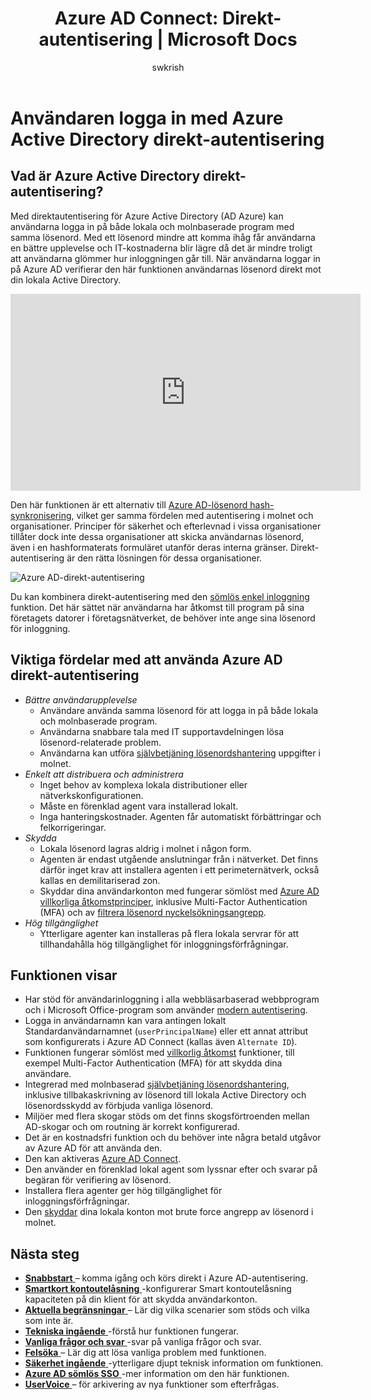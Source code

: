 ﻿---
title: 'Azure AD Connect: Direkt-autentisering | Microsoft Docs'
description: "Den här artikeln beskriver Azure Active Directory (AD Azure) direkt-autentisering och hur det kan Azure AD inloggningar genom att verifiera användarnas lösenord mot lokala Active Directory."
services: active-directory
keywords: "Vad är Azure AD Connect direkt autentisering, installera Active Directory, komponenter som krävs för Azure AD, SSO, Single Sign-on"
documentationcenter: 
author: swkrish
manager: mtillman
ms.assetid: 9f994aca-6088-40f5-b2cc-c753a4f41da7
ms.service: active-directory
ms.workload: identity
ms.tgt_pltfrm: na
ms.devlang: na
ms.topic: article
ms.date: 09/29/2017
ms.author: billmath
ms.openlocfilehash: 02b1b3f2a567f6073b891a0376eddbc87cd268aa
ms.sourcegitcommit: e266df9f97d04acfc4a843770fadfd8edf4fa2b7
ms.translationtype: MT
ms.contentlocale: sv-SE
ms.lasthandoff: 12/11/2017
---
# <a name="user-sign-in-with-azure-active-directory-pass-through-authentication"></a>Användaren logga in med Azure Active Directory direkt-autentisering

## <a name="what-is-azure-active-directory-pass-through-authentication"></a>Vad är Azure Active Directory direkt-autentisering?

Med direktautentisering för Azure Active Directory (AD Azure) kan användarna logga in på både lokala och molnbaserade program med samma lösenord. Med ett lösenord mindre att komma ihåg får användarna en bättre upplevelse och IT-kostnaderna blir lägre då det är mindre troligt att användarna glömmer hur inloggningen går till. När användarna loggar in på Azure AD verifierar den här funktionen användarnas lösenord direkt mot din lokala Active Directory.

<iframe width="560" height="315" src="https://www.youtube.com/embed/PyeAC85Gm7w" frameborder="0" allowfullscreen></iframe>

Den här funktionen är ett alternativ till [Azure AD-lösenord hash-synkronisering](active-directory-aadconnectsync-implement-password-synchronization.md), vilket ger samma fördelen med autentisering i molnet och organisationer. Principer för säkerhet och efterlevnad i vissa organisationer tillåter dock inte dessa organisationer att skicka användarnas lösenord, även i en hashformaterats formuläret utanför deras interna gränser. Direkt-autentisering är den rätta lösningen för dessa organisationer.

![Azure AD-direkt-autentisering](./media/active-directory-aadconnect-pass-through-authentication/pta1.png)

Du kan kombinera direkt-autentisering med den [sömlös enkel inloggning](active-directory-aadconnect-sso.md) funktion. Det här sättet när användarna har åtkomst till program på sina företagets datorer i företagsnätverket, de behöver inte ange sina lösenord för inloggning.

## <a name="key-benefits-of-using-azure-ad-pass-through-authentication"></a>Viktiga fördelar med att använda Azure AD direkt-autentisering

- *Bättre användarupplevelse*
  - Användare använda samma lösenord för att logga in på både lokala och molnbaserade program.
  - Användarna snabbare tala med IT supportavdelningen lösa lösenord-relaterade problem.
  - Användarna kan utföra [självbetjäning lösenordshantering](../active-directory-passwords-overview.md) uppgifter i molnet.
- *Enkelt att distribuera och administrera*
  - Inget behov av komplexa lokala distributioner eller nätverkskonfigurationen.
  - Måste en förenklad agent vara installerad lokalt.
  - Inga hanteringskostnader. Agenten får automatiskt förbättringar och felkorrigeringar.
- *Skydda*
  - Lokala lösenord lagras aldrig i molnet i någon form.
  - Agenten är endast utgående anslutningar från i nätverket. Det finns därför inget krav att installera agenten i ett perimeternätverk, också kallas en demilitariserad zon.
  - Skyddar dina användarkonton med fungerar sömlöst med [Azure AD villkorliga åtkomstprinciper](../active-directory-conditional-access-azure-portal.md), inklusive Multi-Factor Authentication (MFA) och av [filtrera lösenord nyckelsökningsangrepp](active-directory-aadconnect-pass-through-authentication-smart-lockout.md).
- *Hög tillgänglighet*
  - Ytterligare agenter kan installeras på flera lokala servrar för att tillhandahålla hög tillgänglighet för inloggningsförfrågningar.

## <a name="feature-highlights"></a>Funktionen visar

- Har stöd för användarinloggning i alla webbläsarbaserad webbprogram och i Microsoft Office-program som använder [modern autentisering](https://aka.ms/modernauthga).
- Logga in användarnamn kan vara antingen lokalt Standardanvändarnamnet (`userPrincipalName`) eller ett annat attribut som konfigurerats i Azure AD Connect (kallas även `Alternate ID`).
- Funktionen fungerar sömlöst med [villkorlig åtkomst](../active-directory-conditional-access-azure-portal.md) funktioner, till exempel Multi-Factor Authentication (MFA) för att skydda dina användare.
- Integrerad med molnbaserad [självbetjäning lösenordshantering](../active-directory-passwords-overview.md), inklusive tillbakaskrivning av lösenord till lokala Active Directory och lösenordsskydd av förbjuda vanliga lösenord.
- Miljöer med flera skogar stöds om det finns skogsförtroenden mellan AD-skogar och om routning är korrekt konfigurerad.
- Det är en kostnadsfri funktion och du behöver inte några betald utgåvor av Azure AD för att använda den.
- Den kan aktiveras [Azure AD Connect](active-directory-aadconnect.md).
- Den använder en förenklad lokal agent som lyssnar efter och svarar på begäran för verifiering av lösenord.
- Installera flera agenter ger hög tillgänglighet för inloggningsförfrågningar.
- Den [skyddar](active-directory-aadconnect-pass-through-authentication-smart-lockout.md) dina lokala konton mot brute force angrepp av lösenord i molnet.

## <a name="next-steps"></a>Nästa steg

- [**Snabbstart** ](active-directory-aadconnect-pass-through-authentication-quick-start.md) – komma igång och körs direkt i Azure AD-autentisering.
- [**Smartkort kontoutelåsning** ](active-directory-aadconnect-pass-through-authentication-smart-lockout.md) -konfigurerar Smart kontoutelåsning kapaciteten på din klient för att skydda användarkonton.
- [**Aktuella begränsningar** ](active-directory-aadconnect-pass-through-authentication-current-limitations.md) – Lär dig vilka scenarier som stöds och vilka som inte är.
- [**Tekniska ingående** ](active-directory-aadconnect-pass-through-authentication-how-it-works.md) -förstå hur funktionen fungerar.
- [**Vanliga frågor och svar** ](active-directory-aadconnect-pass-through-authentication-faq.md) -svar på vanliga frågor och svar.
- [**Felsöka** ](active-directory-aadconnect-troubleshoot-pass-through-authentication.md) – Lär dig att lösa vanliga problem med funktionen.
- [**Säkerhet ingående** ](active-directory-aadconnect-pass-through-authentication-security-deep-dive.md) -ytterligare djupt teknisk information om funktionen.
- [**Azure AD sömlös SSO** ](active-directory-aadconnect-sso.md) -mer information om den här funktionen.
- [**UserVoice** ](https://feedback.azure.com/forums/169401-azure-active-directory/category/160611-directory-synchronization-aad-connect) – för arkivering av nya funktioner som efterfrågas.
